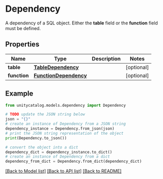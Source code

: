 # Dependency

A dependency of a SQL object. Either the __table__ field or the __function__ field must be defined.

## Properties

Name | Type | Description | Notes
------------ | ------------- | ------------- | -------------
**table** | [**TableDependency**](TableDependency.md) |  | [optional] 
**function** | [**FunctionDependency**](FunctionDependency.md) |  | [optional] 

## Example

```python
from unitycatalog.models.dependency import Dependency

# TODO update the JSON string below
json = "{}"
# create an instance of Dependency from a JSON string
dependency_instance = Dependency.from_json(json)
# print the JSON string representation of the object
print(Dependency.to_json())

# convert the object into a dict
dependency_dict = dependency_instance.to_dict()
# create an instance of Dependency from a dict
dependency_from_dict = Dependency.from_dict(dependency_dict)
```
[[Back to Model list]](../README.md#documentation-for-models) [[Back to API list]](../README.md#documentation-for-api-endpoints) [[Back to README]](../README.md)


